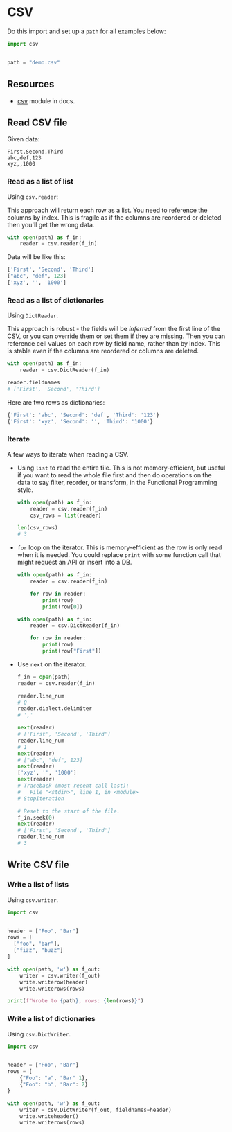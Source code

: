 # CSV

Do this import and set up a `path` for all examples below:

```python
import csv


path = "demo.csv"
```


## Resources

- [csv](https://docs.python.org/3/library/csv.html) module in docs.

## Read CSV file

Given data:

```
First,Second,Third
abc,def,123
xyz,,1000
```

### Read as a list of list

Using `csv.reader`:

This approach will return each row as a list. You need to reference the columns by index. This is fragile as if the columns are reordered or deleted then you'll get the wrong data.

```python
with open(path) as f_in:
    reader = csv.reader(f_in)
```

Data will be like this:

```python
['First', 'Second', 'Third']
["abc", "def", 123]
['xyz', '', '1000']
```

### Read as a list of dictionaries

Using `DictReader`.

This approach is robust - the fields will be _inferred_ from the first line of the CSV, or you can override them or set them if they are missing. Then you can reference cell values on each row by field name, rather than by index. This is stable even if the columns are reordered or columns are deleted.

```python
with open(path) as f_in:
    reader = csv.DictReader(f_in)
```

```python
reader.fieldnames
# ['First', 'Second', 'Third']
```

Here are two rows as dictionaries:

```python
{'First': 'abc', 'Second': 'def', 'Third': '123'}
{'First': 'xyz', 'Second': '', 'Third': '1000'}
```

### Iterate

A few ways to iterate when reading a CSV.

- Using `list` to read the entire file. This is not memory-efficient, but useful if you want to read the whole file first and then do operations on the data to say filter, reorder, or transform, in the Functional Programming style.
    ```python
    with open(path) as f_in:
        reader = csv.reader(f_in)
        csv_rows = list(reader)

    len(csv_rows)
    # 3
    ```
- `for` loop on the iterator. This is memory-efficient as the row is only read when it is needed. You could replace `print` with some function call that might request an API or insert into a DB.
    ```python
    with open(path) as f_in:
        reader = csv.reader(f_in)

        for row in reader:
            print(row)
            print(row[0])

    with open(path) as f_in:
        reader = csv.DictReader(f_in)

        for row in reader:
            print(row)
            print(row["First"])
    ```
- Use `next` on the iterator.
    ```python
    f_in = open(path)
    reader = csv.reader(f_in)

    reader.line_num
    # 0
    reader.dialect.delimiter
    # ','

    next(reader)
    # ['First', 'Second', 'Third']
    reader.line_num
    # 1
    next(reader)
    # ["abc", "def", 123]
    next(reader)
    ['xyz', '', '1000']
    next(reader)
    # Traceback (most recent call last):
    #   File "<stdin>", line 1, in <module>
    # StopIteration

    # Reset to the start of the file.
    f_in.seek(0)
    next(reader)
    # ['First', 'Second', 'Third']
    reader.line_num
    # 3
    ```


## Write CSV file

### Write a list of lists

Using `csv.writer`.

```python
import csv


header = ["Foo", "Bar"]
rows = [
  ["foo", "bar"],
  ["fizz", "buzz"]
]

with open(path, 'w') as f_out:
    writer = csv.writer(f_out)
    write.writerow(header)
    write.writerows(rows)

print(f"Wrote to {path}, rows: {len(rows)}")
```

### Write a list of dictionaries

Using `csv.DictWriter`.

```python
import csv


header = ["Foo", "Bar"]
rows = [
    {"Foo": "a", "Bar" 1},
    {"Foo": "b", "Bar": 2}
}

with open(path, 'w') as f_out:
    writer = csv.DictWriter(f_out, fieldnames=header)
    write.writeheader()
    write.writerows(rows)
```
